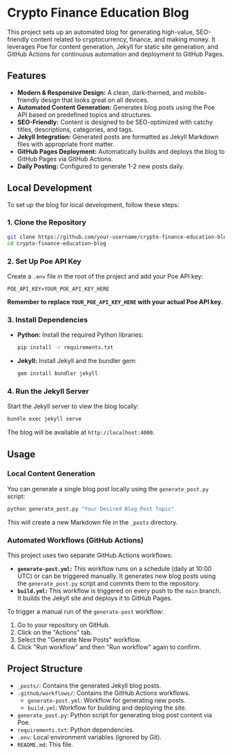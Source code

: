 # Crypto Finance Education Blog

This project sets up an automated blog for generating high-value, SEO-friendly content related to cryptocurrency, finance, and making money. It leverages Poe for content generation, Jekyll for static site generation, and GitHub Actions for continuous automation and deployment to GitHub Pages.

## Features

*   **Modern & Responsive Design:** A clean, dark-themed, and mobile-friendly design that looks great on all devices.
*   **Automated Content Generation:** Generates blog posts using the Poe API based on predefined topics and structures.
*   **SEO-Friendly:** Content is designed to be SEO-optimized with catchy titles, descriptions, categories, and tags.
*   **Jekyll Integration:** Generated posts are formatted as Jekyll Markdown files with appropriate front matter.
*   **GitHub Pages Deployment:** Automatically builds and deploys the blog to GitHub Pages via GitHub Actions.
*   **Daily Posting:** Configured to generate 1-2 new posts daily.

## Local Development

To set up the blog for local development, follow these steps:

### 1. Clone the Repository

```bash
git clone https://github.com/your-username/crypto-finance-education-blog.git
cd crypto-finance-education-blog
```

### 2. Set Up Poe API Key

Create a `.env` file in the root of the project and add your Poe API key:

```
POE_API_KEY=YOUR_POE_API_KEY_HERE
```

**Remember to replace `YOUR_POE_API_KEY_HERE` with your actual Poe API key.**

### 3. Install Dependencies

*   **Python:** Install the required Python libraries:

    ```bash
    pip install -r requirements.txt
    ```

*   **Jekyll:** Install Jekyll and the bundler gem:

    ```bash
    gem install bundler jekyll
    ```

### 4. Run the Jekyll Server

Start the Jekyll server to view the blog locally:

```bash
bundle exec jekyll serve
```

The blog will be available at `http://localhost:4000`.

## Usage

### Local Content Generation

You can generate a single blog post locally using the `generate_post.py` script:

```bash
python generate_post.py "Your Desired Blog Post Topic"
```

This will create a new Markdown file in the `_posts` directory.

### Automated Workflows (GitHub Actions)

This project uses two separate GitHub Actions workflows:

*   **`generate-post.yml`:** This workflow runs on a schedule (daily at 10:00 UTC) or can be triggered manually. It generates new blog posts using the `generate_post.py` script and commits them to the repository.
*   **`build.yml`:** This workflow is triggered on every push to the `main` branch. It builds the Jekyll site and deploys it to GitHub Pages.

To trigger a manual run of the `generate-post` workflow:

1.  Go to your repository on GitHub.
2.  Click on the "Actions" tab.
3.  Select the "Generate New Posts" workflow.
4.  Click "Run workflow" and then "Run workflow" again to confirm.

## Project Structure

*   `_posts/`: Contains the generated Jekyll blog posts.
*   `.github/workflows/`: Contains the GitHub Actions workflows.
    *   `generate-post.yml`: Workflow for generating new posts.
    *   `build.yml`: Workflow for building and deploying the site.
*   `generate_post.py`: Python script for generating blog post content via Poe.
*   `requirements.txt`: Python dependencies.
*   `.env`: Local environment variables (ignored by Git).
*   `README.md`: This file.
